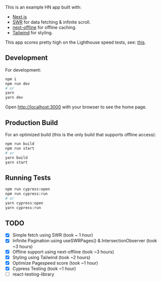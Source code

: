 This is an example HN app built with:

* [Next.js](https://nextjs.org/)
* [SWR](https://swr.now.sh) for data fetching & infinite scroll.
* [next-offline](https://github.com/hanford/next-offline) for offline caching.
* [Tailwind](https://tailwindcss.com) for styling.

This app scores pretty high on the Lighthouse speed tests, see: [this](./lighthouse-score.png).

## Development

For development:

```bash
npm i
npm run dev
# or
yarn
yarn dev
```

Open [http://localhost:3000](http://localhost:3000) with your browser to see the home page.

## Production Build

For an optimized build (this is the only build that supports offline access):

```bash
npm run build
npm run start
# or
yarn build
yarn start
```

## Running Tests

```bash
npm run cypress:open
npm run cypress:run
# or
yarn cypress:open
yarn cypress:run
```

## TODO

- [x] Simple fetch using SWR (took ~ 1 hour)
- [x] Infinite Pagination using useSWRPages() & IntersectionObserver (took ~3 hours)
- [x] Offline support using next-offline (took ~3 hours)
- [x] Styling using Tailwind (took ~2 hours)
- [x] Optimize Pagespeed score (took ~1 hour)
- [x] Cypress Testing (took ~1 hour)
- [ ] react-testing-library